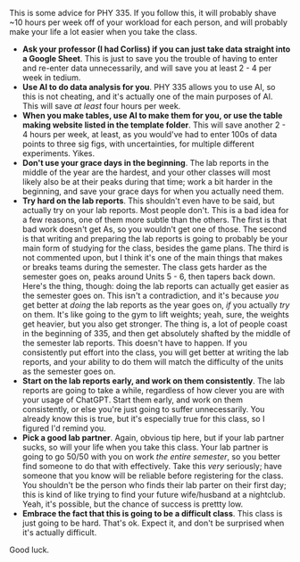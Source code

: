 This is some advice for PHY 335. If you follow this, it will
probably shave ~10 hours per week off of your workload for each
person, and will probably make your life a lot easier when you
take the class.


 * **Ask your professor (I had Corliss) if you can just take data
   straight into a Google Sheet**. This is just to save you the trouble
   of having to enter and re-enter data unnecessarily, and will save
   you at least 2 - 4 per week in tedium.
 * **Use AI to do data analysis for you**. PHY 335 allows you to use
   AI, so this is not cheating, and it's actually one of the main
   purposes of AI. This will save *at least* four hours per week.
 * **When you make tables, use AI to make them for you, or use the
   table making website listed in the template folder**. This will
   save another 2 - 4 hours per week, at least, as you would've had
   to enter 100s of data points to three sig figs, with uncertainties,
   for multiple different experiments. Yikes.
 * **Don't use your grace days in the beginning**. The lab reports in the
   middle of the year are the hardest, and your other classes will most
   likely also be at their peaks during that time; work a bit harder
   in the beginning, and save your grace days for when you actually need
   them.
 * **Try hard on the lab reports**. This shouldn't even have to be said,
   but actually try on your lab reports. Most people don't. This is a
   bad idea for a few reasons, one of them more subtle than the others.
   The first is that bad work doesn't get As, so you wouldn't get one of
   those. The second is that writing and preparing the lab reports is
   going to probably be your main form of studying for the class, besides
   the game plans. The third is not commented upon, but I think it's one
   of the main things that makes or breaks teams during the semester.
   The class gets harder as the semester goes on, peaks around Units 5 - 6,
   then tapers back down. Here's the thing, though: doing the lab reports can
   actually get easier as the semester goes on. This isn't a contradiction,
   and it's because *you* get better at *doing* the lab reports as the
   year goes on, *if* you actually *try* on them. It's like going to the
   gym to lift weights; yeah, sure, the weights get heavier, but you also
   get stronger. The thing is, a lot of people coast in the beginning of
   335, and then get absolutely shafted by the middle of the semester lab reports.
   This doesn't have to happen. If you consistently
   put effort into the class, you will get better at writing the lab reports, and your
   ability to do them will match the difficulty of the units as the semester goes on.
 * **Start on the lab reports early, and work on them consistently**. The lab reports
   are going to take a while, regardless of how clever you are with your usage
   of ChatGPT. Start them early, and work on them consistently, or else you're just
   going to suffer unnecessarily. You already know this is true, but it's especially
   true for this class, so I figured I'd remind you.
 * **Pick a good lab partner**. Again, obvious tip here, but if your lab partner sucks,
   so will your life when you take this class. Your lab partner is going to go 50/50
   with you on work *the entire semester*, so you better find someone to do that with
   effectively. Take this *very* seriously; have someone that you know will be reliable
   before registering for the class. You shouldn't be the person who finds their lab parter
   on their first day; this is kind of like trying to find your future wife/husband at a nightclub.
   Yeah, it's possible, but the chance of success is prettty low.
 * **Embrace the fact that this is going to be a difficult class**. This class is
   just going to be hard. That's ok. Expect it, and don't be surprised when it's actually
   difficult.

Good luck.
